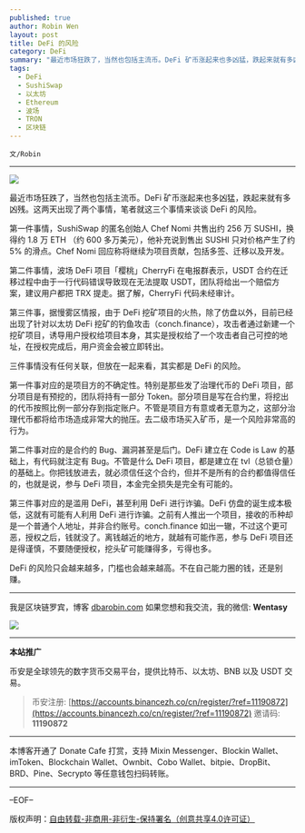 ```yaml
---
published: true
author: Robin Wen
layout: post
title: DeFi 的风险
category: DeFi
summary: "最近市场狂跌了，当然也包括主流币。DeFi 矿币涨起来也多凶猛，跌起来就有多凶残。这两天出现了两个事情，笔者就这三个事情来谈谈 DeFi 的风险。三件事情没有任何关联，但放在一起来看，其实都是 DeFi 的风险。DeFi 的风险只会越来越多，门槛也会越来越高。不在自己能力圈的钱，还是别赚。"
tags:
  - DeFi
  - SushiSwap
  - 以太坊
  - Ethereum
  - 波场
  - TRON
  - 区块链
---
```


`文/Robin`

***

![](https://cdn.dbarobin.com/wox5zxx.png)

最近市场狂跌了，当然也包括主流币。DeFi 矿币涨起来也多凶猛，跌起来就有多凶残。这两天出现了两个事情，笔者就这三个事情来谈谈 DeFi 的风险。

第一件事情，SushiSwap 的匿名创始人 Chef Nomi 共售出约 256 万 SUSHI，换得约 1.8 万 ETH （约 600 多万美元），他补充说到售出 SUSHI 只对价格产生了约 5% 的滑点。Chef Nomi 回应称将继续为项目贡献，包括多签、迁移以及开发。

第二件事情，波场 DeFi 项目「樱桃」CherryFi 在电报群表示，USDT 合约在迁移过程中由于一行代码错误导致现在无法提取 USDT，团队将给出一个赔偿方案，建议用户都把 TRX 提走。据了解，CherryFi 代码未经审计。

第三件事，据慢雾区情报，由于 DeFi 挖矿项目的火热，除了仿盘以外，目前已经出现了针对以太坊 DeFi 挖矿的钓鱼攻击（conch.finance），攻击者通过新建一个挖矿项目，诱导用户授权给项目本身，其实是授权给了一个攻击者自己可控的地址，在授权完成后，用户资金会被立即转出。

三件事情没有任何关联，但放在一起来看，其实都是 DeFi 的风险。

第一件事对应的是项目方的不确定性。特别是那些发了治理代币的 DeFi 项目，部分项目是有预挖的，团队将持有一部分 Token。部分项目是写在合约里，将挖出的代币按照比例一部分存到指定账户。不管是项目方有意或者无意为之，这部分治理代币都将给市场造成非常大的抛压。去二级市场买入矿币，是一个风险非常高的行为。

第二件事对应的是合约的 Bug、漏洞甚至是后门。DeFi 建立在 Code is Law 的基础上，有代码就注定有 Bug。不管是什么 DeFi 项目，都是建立在 tvl（总锁仓量）的基础上。你把钱放进去，就必须信任这个合约，但并不是所有的合约都值得信任的，也就是说，参与 DeFi 项目，本金完全损失是完全有可能的。

第三件事对应的是滥用 DeFi，甚至利用 DeFi 进行诈骗。DeFi 仿盘的诞生成本极低，这就有可能有人利用 DeFi 进行诈骗。之前有人推出一个项目，接收的币种却是一个普通个人地址，并非合约账号。conch.finance 如出一辙，不过这个更可恶，授权之后，钱就没了。离钱越近的地方，就越有可能作恶，参与 DeFi 项目还是得谨慎，不要随便授权，挖头矿可能赚得多，亏得也多。

DeFi 的风险只会越来越多，门槛也会越来越高。不在自己能力圈的钱，还是别赚。

***

我是区块链罗宾，博客 [dbarobin.com](https://dbarobin.com/)
如果您想和我交流，我的微信: **Wentasy**

![](https://cdn.dbarobin.com/v4yywe2.png)

***

**本站推广**

币安是全球领先的数字货币交易平台，提供比特币、以太坊、BNB 以及 USDT 交易。

> 币安注册: [https://accounts.binancezh.co/cn/register/?ref=11190872](https://accounts.binancezh.co/cn/register/?ref=11190872)
> 邀请码: **11190872**

***

本博客开通了 Donate Cafe 打赏，支持 Mixin Messenger、Blockin Wallet、imToken、Blockchain Wallet、Ownbit、Cobo Wallet、bitpie、DropBit、BRD、Pine、Secrypto 等任意钱包扫码转账。

<center>
    <div class="--donate-button"
         data-button-id="f8b9df0d-af9a-460d-8258-d3f435445075"
    ></div>
</center>

***

–EOF–

版权声明：[自由转载-非商用-非衍生-保持署名（创意共享4.0许可证）](http://creativecommons.org/licenses/by-nc-nd/4.0/deed.zh)